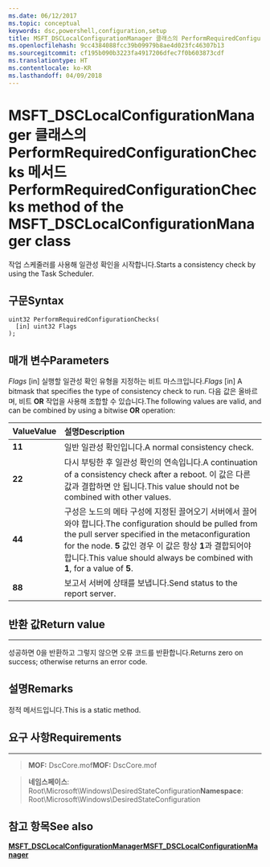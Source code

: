 ```yaml
---
ms.date: 06/12/2017
ms.topic: conceptual
keywords: dsc,powershell,configuration,setup
title: MSFT_DSCLocalConfigurationManager 클래스의 PerformRequiredConfigurationChecks 메서드
ms.openlocfilehash: 9cc4384088fcc39b09979b8ae4d023fc46307b13
ms.sourcegitcommit: cf195b090b3223fa4917206dfec7f0b603873cdf
ms.translationtype: HT
ms.contentlocale: ko-KR
ms.lasthandoff: 04/09/2018
---
```

# <a name="performrequiredconfigurationchecks-method-of-the-msftdsclocalconfigurationmanager-class"></a><span data-ttu-id="db403-103">MSFT_DSCLocalConfigurationManager 클래스의 PerformRequiredConfigurationChecks 메서드</span><span class="sxs-lookup"><span data-stu-id="db403-103">PerformRequiredConfigurationChecks method of the MSFT_DSCLocalConfigurationManager class</span></span>

<span data-ttu-id="db403-104">작업 스케줄러를 사용해 일관성 확인을 시작합니다.</span><span class="sxs-lookup"><span data-stu-id="db403-104">Starts a consistency check by using the Task Scheduler.</span></span>

<a name="syntax"></a><span data-ttu-id="db403-105">구문</span><span class="sxs-lookup"><span data-stu-id="db403-105">Syntax</span></span>
------

```mof
uint32 PerformRequiredConfigurationChecks(
  [in] uint32 Flags
);
```

<a name="parameters"></a><span data-ttu-id="db403-106">매개 변수</span><span class="sxs-lookup"><span data-stu-id="db403-106">Parameters</span></span>
----------

<span data-ttu-id="db403-107">*Flags* \[in\] 실행할 일관성 확인 유형을 지정하는 비트 마스크입니다.</span><span class="sxs-lookup"><span data-stu-id="db403-107">*Flags* \[in\] A bitmask that specifies the type of consistency check to run.</span></span> <span data-ttu-id="db403-108">다음 값은 올바르며, 비트 **OR** 작업을 사용해 조합할 수 있습니다.</span><span class="sxs-lookup"><span data-stu-id="db403-108">The following values are valid, and can be combined by using a bitwise **OR** operation:</span></span>

|<span data-ttu-id="db403-109">Value</span><span class="sxs-lookup"><span data-stu-id="db403-109">Value</span></span> |<span data-ttu-id="db403-110">설명</span><span class="sxs-lookup"><span data-stu-id="db403-110">Description</span></span> |
|:--- |:---|
|<span data-ttu-id="db403-111">**1**</span><span class="sxs-lookup"><span data-stu-id="db403-111">**1**</span></span> | <span data-ttu-id="db403-112">일반 일관성 확인입니다.</span><span class="sxs-lookup"><span data-stu-id="db403-112">A normal consistency check.</span></span> |
|<span data-ttu-id="db403-113">**2**</span><span class="sxs-lookup"><span data-stu-id="db403-113">**2**</span></span> | <span data-ttu-id="db403-114">다시 부팅한 후 일관성 확인의 연속입니다.</span><span class="sxs-lookup"><span data-stu-id="db403-114">A continuation of a consistency check after a reboot.</span></span> <span data-ttu-id="db403-115">이 값은 다른 값과 결합하면 안 됩니다.</span><span class="sxs-lookup"><span data-stu-id="db403-115">This value should not be combined with other values.</span></span> |
|<span data-ttu-id="db403-116">**4**</span><span class="sxs-lookup"><span data-stu-id="db403-116">**4**</span></span> | <span data-ttu-id="db403-117">구성은 노드의 메타 구성에 지정된 끌어오기 서버에서 끌어와야 합니다.</span><span class="sxs-lookup"><span data-stu-id="db403-117">The configuration should be pulled from the pull server specified in the metaconfiguration for the node.</span></span> <span data-ttu-id="db403-118">**5** 값인 경우 이 값은 항상 **1**과 결합되어야 합니다.</span><span class="sxs-lookup"><span data-stu-id="db403-118">This value should always be combined with **1**, for a value of **5**.</span></span> |
|<span data-ttu-id="db403-119">**8**</span><span class="sxs-lookup"><span data-stu-id="db403-119">**8**</span></span> | <span data-ttu-id="db403-120">보고서 서버에 상태를 보냅니다.</span><span class="sxs-lookup"><span data-stu-id="db403-120">Send status to the report server.</span></span> |

## <a name="return-value"></a><span data-ttu-id="db403-121">반환 값</span><span class="sxs-lookup"><span data-stu-id="db403-121">Return value</span></span>
------------

<span data-ttu-id="db403-122">성공하면 0을 반환하고 그렇지 않으면 오류 코드를 반환합니다.</span><span class="sxs-lookup"><span data-stu-id="db403-122">Returns zero on success; otherwise returns an error code.</span></span>

## <a name="remarks"></a><span data-ttu-id="db403-123">설명</span><span class="sxs-lookup"><span data-stu-id="db403-123">Remarks</span></span>

<span data-ttu-id="db403-124">정적 메서드입니다.</span><span class="sxs-lookup"><span data-stu-id="db403-124">This is a static method.</span></span>

## <a name="requirements"></a><span data-ttu-id="db403-125">요구 사항</span><span class="sxs-lookup"><span data-stu-id="db403-125">Requirements</span></span>
------------
><span data-ttu-id="db403-126">**MOF:** DscCore.mof</span><span class="sxs-lookup"><span data-stu-id="db403-126">**MOF:** DscCore.mof</span></span>

><span data-ttu-id="db403-127">**네임스페이스**: Root\Microsoft\Windows\DesiredStateConfiguration</span><span class="sxs-lookup"><span data-stu-id="db403-127">**Namespace**: Root\Microsoft\Windows\DesiredStateConfiguration</span></span>


## <a name="see-also"></a><span data-ttu-id="db403-128">참고 항목</span><span class="sxs-lookup"><span data-stu-id="db403-128">See also</span></span>


[<span data-ttu-id="db403-129">**MSFT_DSCLocalConfigurationManager**</span><span class="sxs-lookup"><span data-stu-id="db403-129">**MSFT_DSCLocalConfigurationManager**</span></span>](msft-dsclocalconfigurationmanager.md)